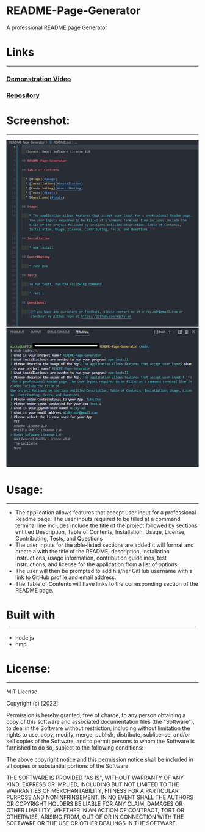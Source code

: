# README-Page-Generator

A professional README page Generator 

# Links
-----------------------------------------------------------------------
### [Demonstration Video]()
### [Repository](https://github.com/Micky-Ad/README-Page-Generator)


# Screenshot:
----------------------------------------------------------------------

 ![alt text](./assets/images/Generated-README-Page-Sample.PNG)
 ![alt text](./assets/images/app-input-screenshot.PNG)

# Usage:
----------------------------------------------------------------------
 - The application allows features that accept user input for a professional Readme page. The user inputs required to be filled at a command terminal line includes include the title of the project followed by sections entitled Description, Table of Contents, Installation, Usage, License, Contributing, Tests, and Questions
 - The user inputs for the able-listed sections are added it will format and create a with the title of the README, description, installation instructions, usage information, contribution guidelines, test instructions, and license for the application from a list of options.
 - The user will then be prompted to add his/her GitHub username with a link to  GitHub profile and email address.
 - The Table of Contents will have links to the corresponding section of the README page.


# Built with
-----------------------------------------------------------------------
 - node.js
 - nmp
 
# License:
-----------------------------------------------------------------------
MIT License

  Copyright (c) [2022]

Permission is hereby granted, free of charge, to any person obtaining a copy of this software and associated documentation files (the "Software"), to deal in the Software without restriction, including without limitation the rights to use, copy, modify, merge, publish, distribute, sublicense, and/or sell copies of the Software, and to permit persons to whom the Software is furnished to do so, subject to the following conditions:

The above copyright notice and this permission notice shall be included in all copies or substantial portions of the Software.

THE SOFTWARE IS PROVIDED "AS IS", WITHOUT WARRANTY OF ANY KIND, EXPRESS OR IMPLIED, INCLUDING BUT NOT LIMITED TO THE WARRANTIES OF MERCHANTABILITY, FITNESS FOR A PARTICULAR PURPOSE AND NONINFRINGEMENT. IN NO EVENT SHALL THE AUTHORS OR COPYRIGHT HOLDERS BE LIABLE FOR ANY CLAIM, DAMAGES OR OTHER LIABILITY, WHETHER IN AN ACTION OF CONTRACT, TORT OR OTHERWISE, ARISING FROM, OUT OF OR IN CONNECTION WITH THE SOFTWARE OR THE USE OR OTHER DEALINGS IN THE SOFTWARE.
